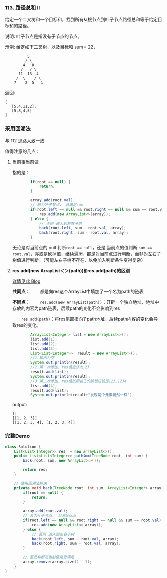 ### [113. 路径总和 II](https://leetcode-cn.com/problems/path-sum-ii/)



给定一个二叉树和一个目标和，找到所有从根节点到叶子节点路径总和等于给定目标和的路径。

说明: 叶子节点是指没有子节点的节点。

示例:
给定如下二叉树，以及目标和 sum = 22，

              5
             / \
            4   8
           /   / \
          11  13  4
         /  \    / \
        7    2  5   1

返回:

```
[
   [5,4,11,2],
   [5,8,4,5]
]
```



### 采用回溯法

与 112 思路大致一致



值得注意的几点：

1. 当前事当前做

   指的是：

   ```java
           if(root == null) {
               return;
           }
   
           array.add(root.val);
           // 若为叶子节点， 且满足sum
           if(root.left == null && root.right == null && sum == root.val) {
               res.add(new ArrayList<>(array));
           } else {
               // 否则 进入到左右子树
               back(root.left, sum - root.val, array);
               back(root.right, sum - root.val, array);
           }
   ```

   无论是对当前点的 null 判断` root == null `，还是 当前点的值判断 ` sum == root.val `，亦或是砍掉值，继续遍历，都是对当前点进行判断，而非对左右子树值进行判断。（可能左右子树不存在，以免加入判断条件变得复杂）

2. **res.add(new ArrayList＜＞(path))和res.add(path)的区别**

   [详情见此 Blog](https://blog.csdn.net/weixin_42707971/article/details/107609388)

   **共同点：**
      都是向res这个ArrayList中填加了一个名为path的链表

   **不同点：**
      `res.add(new ArrayList(path))`：开辟一个独立地址，地址中存放的内容为path链表，后续path的变化不会影响到res

     `res.add(path)`：将res尾部指向了path地址，后续path内容的变化会导致res的变化。

   ```java
           ArrayList<Integer> list = new ArrayList<>();
           list.add(1);
           list.add(2);
           list.add(3);
           List<List<Integer>>  result = new ArrayList<>();
           //1.输出为空
           System.out.println(result);
           //2.第一次添加，res值应该为123
           result.add(list);
           System.out.println(result);
           //3.第二次添加，res值按照自己的猜想应该是123,1234
           list.add(4);
           result.add(list);
           System.out.println(result+"发现两个元素竟然一样");
   
   ```

   output:

   ```shell
   []
   [[1, 2, 3]]
   [[1, 2, 3, 4], [1, 2, 3, 4]]
   ```

   

### 完整Demo

```java
class Solution {
    List<List<Integer>> res  = new ArrayList<>();
    public List<List<Integer>> pathSum(TreeNode root, int sum) {
        back(root, sum, new ArrayList<>());

        return res;
    }

    // 使用回溯法解决
    private void back(TreeNode root, int sum, ArrayList<Integer> array) {
        if(root == null) {
            return;
        }

        array.add(root.val);
        // 若为叶子节点， 且满足sum
        if(root.left == null && root.right == null && sum == root.val) {
            res.add(new ArrayList<>(array));
        } else {
            // 否则 进入到左右子树
            back(root.left, sum - root.val, array);
            back(root.right, sum - root.val, array);
        }

        // 至此判断完当前值是否满足
        array.remove(array.size() - 1);
    }
}
```

